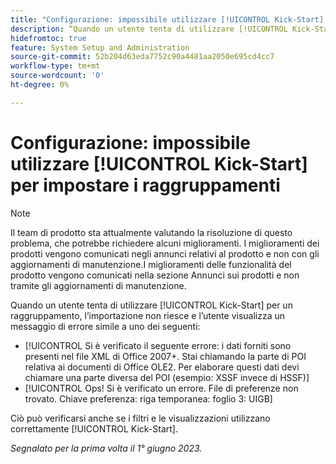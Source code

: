 ```yaml
---
title: "Configurazione: impossibile utilizzare [!UICONTROL Kick-Start] per impostare i raggruppamenti"
description: “Quando un utente tenta di utilizzare [!UICONTROL Kick-Start] per un raggruppamento, l'importazione non riesce e l’utente visualizza un messaggio di errore".
hidefromtoc: true
feature: System Setup and Administration
source-git-commit: 52b204d63eda7752c90a4481aa2050e695cd4cc7
workflow-type: tm+mt
source-wordcount: '0'
ht-degree: 0%

---
```



# Configurazione: impossibile utilizzare [!UICONTROL Kick-Start] per impostare i raggruppamenti

>[!NOTE]
>
>Il team di prodotto sta attualmente valutando la risoluzione di questo problema, che potrebbe richiedere alcuni miglioramenti. I miglioramenti dei prodotti vengono comunicati negli annunci relativi al prodotto e non con gli aggiornamenti di manutenzione.I miglioramenti delle funzionalità del prodotto vengono comunicati nella sezione Annunci sui prodotti e non tramite gli aggiornamenti di manutenzione.

Quando un utente tenta di utilizzare [!UICONTROL Kick-Start] per un raggruppamento, l’importazione non riesce e l’utente visualizza un messaggio di errore simile a uno dei seguenti:

* [!UICONTROL Si è verificato il seguente errore: i dati forniti sono presenti nel file XML di Office 2007+. Stai chiamando la parte di POI relativa ai documenti di Office OLE2. Per elaborare questi dati devi chiamare una parte diversa del POI (esempio: XSSF invece di HSSF)]
* [!UICONTROL Ops! Si è verificato un errore. File di preferenze non trovato. Chiave preferenza: riga temporanea: foglio 3: UIGB]

Ciò può verificarsi anche se i filtri e le visualizzazioni utilizzano correttamente [!UICONTROL Kick-Start].

_Segnalato per la prima volta il 1° giugno 2023._
